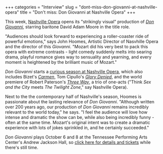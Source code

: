 +++
categories = "Interview"
slug = "dont-miss-don-giovanni-at-nashville-opera"
title = "Don&#039;t miss: Don Giovanni at Nashville Opera"
+++

This week, [Nashville Opera](/scene/companies/nashville-opera/) opens its "strikingly visual" production of [*Don Giovanni*](http://www.nashvilleopera.org/don-giovanni), starring baritone David Adam Moore in the title role.

"Audiences should look forward to experiencing a roller-coaster ride of powerful emotions," says John Hoomes, Artistic Director of Nasvhille Opera and the director of this *Giovanni*. "Mozart did his very best to pack this opera with extreme contrasts - light comedy suddenly melts into searing drama, playful romance gives way to sensuality and yearning, and every moment is heightened by the brilliant music of Mozart."

*Don Giovanni* starts a [curious season at Nashville Opera](http://www.nashvilleopera.org/season-1/), which also includes Bizet's [*Carmen*](http://www.nashvilleopera.org/carmen), Tom Cipullo's [*Glory Denied*](http://www.nashvilleopera.org/glory-denied), and the world premiere of Robert Paterson's [*Three Way*](http://www.nashvilleopera.org/three-way), a trio of one-acts ("Think *Sex and the City* meets *The Twilight Zone*," say Nashville Opera).

Next to the the contemporary half of Nashville's season, Hoomes is passionate about the lasting relevance of *Don Giovanni*. "Although written over 200 years ago, our production of *Don Giovanni* remains incredibly relevant to the world today," he says. "I feel the audience will love how intense and dramatic the show can be, while also being incredibly funny - often at the same time. Mozart's original intent was to create a dramatic experience with lots of jokes sprinkled in, and he certainly succeeded."

*Don Giovanni* plays October 6 and 8 at the Tennessee Performing Arts Center's Andrew Jackson Hall, so [click here for details and tickets](http://www.nashvilleopera.org/don-giovanni) while there's still time.

